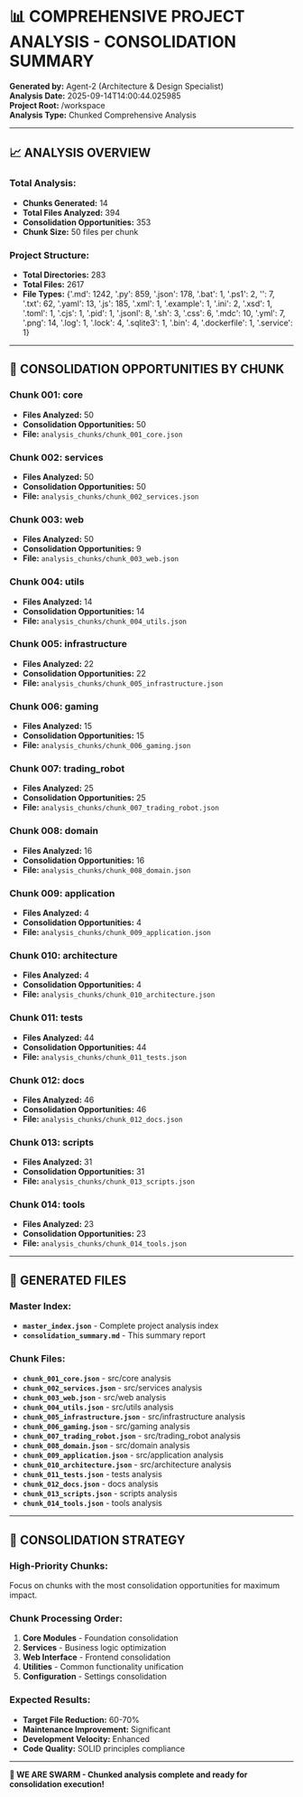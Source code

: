 # 📊 **COMPREHENSIVE PROJECT ANALYSIS - CONSOLIDATION SUMMARY**

**Generated by:** Agent-2 (Architecture & Design Specialist)  
**Analysis Date:** 2025-09-14T14:00:44.025985  
**Project Root:** /workspace  
**Analysis Type:** Chunked Comprehensive Analysis  

---

## 📈 **ANALYSIS OVERVIEW**

### **Total Analysis:**
- **Chunks Generated:** 14
- **Total Files Analyzed:** 394
- **Consolidation Opportunities:** 353
- **Chunk Size:** 50 files per chunk

### **Project Structure:**
- **Total Directories:** 283
- **Total Files:** 2617
- **File Types:** {'.md': 1242, '.py': 859, '.json': 178, '.bat': 1, '.ps1': 2, '': 7, '.txt': 62, '.yaml': 13, '.js': 185, '.xml': 1, '.example': 1, '.ini': 2, '.xsd': 1, '.toml': 1, '.cjs': 1, '.pid': 1, '.jsonl': 8, '.sh': 3, '.css': 6, '.mdc': 10, '.yml': 7, '.png': 14, '.log': 1, '.lock': 4, '.sqlite3': 1, '.bin': 4, '.dockerfile': 1, '.service': 1}

---

## 🎯 **CONSOLIDATION OPPORTUNITIES BY CHUNK**


### **Chunk 001: core**
- **Files Analyzed:** 50
- **Consolidation Opportunities:** 50
- **File:** `analysis_chunks/chunk_001_core.json`


### **Chunk 002: services**
- **Files Analyzed:** 50
- **Consolidation Opportunities:** 50
- **File:** `analysis_chunks/chunk_002_services.json`


### **Chunk 003: web**
- **Files Analyzed:** 50
- **Consolidation Opportunities:** 9
- **File:** `analysis_chunks/chunk_003_web.json`


### **Chunk 004: utils**
- **Files Analyzed:** 14
- **Consolidation Opportunities:** 14
- **File:** `analysis_chunks/chunk_004_utils.json`


### **Chunk 005: infrastructure**
- **Files Analyzed:** 22
- **Consolidation Opportunities:** 22
- **File:** `analysis_chunks/chunk_005_infrastructure.json`


### **Chunk 006: gaming**
- **Files Analyzed:** 15
- **Consolidation Opportunities:** 15
- **File:** `analysis_chunks/chunk_006_gaming.json`


### **Chunk 007: trading_robot**
- **Files Analyzed:** 25
- **Consolidation Opportunities:** 25
- **File:** `analysis_chunks/chunk_007_trading_robot.json`


### **Chunk 008: domain**
- **Files Analyzed:** 16
- **Consolidation Opportunities:** 16
- **File:** `analysis_chunks/chunk_008_domain.json`


### **Chunk 009: application**
- **Files Analyzed:** 4
- **Consolidation Opportunities:** 4
- **File:** `analysis_chunks/chunk_009_application.json`


### **Chunk 010: architecture**
- **Files Analyzed:** 4
- **Consolidation Opportunities:** 4
- **File:** `analysis_chunks/chunk_010_architecture.json`


### **Chunk 011: tests**
- **Files Analyzed:** 44
- **Consolidation Opportunities:** 44
- **File:** `analysis_chunks/chunk_011_tests.json`


### **Chunk 012: docs**
- **Files Analyzed:** 46
- **Consolidation Opportunities:** 46
- **File:** `analysis_chunks/chunk_012_docs.json`


### **Chunk 013: scripts**
- **Files Analyzed:** 31
- **Consolidation Opportunities:** 31
- **File:** `analysis_chunks/chunk_013_scripts.json`


### **Chunk 014: tools**
- **Files Analyzed:** 23
- **Consolidation Opportunities:** 23
- **File:** `analysis_chunks/chunk_014_tools.json`


---

## 📁 **GENERATED FILES**

### **Master Index:**
- **`master_index.json`** - Complete project analysis index
- **`consolidation_summary.md`** - This summary report

### **Chunk Files:**
- **`chunk_001_core.json`** - src/core analysis
- **`chunk_002_services.json`** - src/services analysis
- **`chunk_003_web.json`** - src/web analysis
- **`chunk_004_utils.json`** - src/utils analysis
- **`chunk_005_infrastructure.json`** - src/infrastructure analysis
- **`chunk_006_gaming.json`** - src/gaming analysis
- **`chunk_007_trading_robot.json`** - src/trading_robot analysis
- **`chunk_008_domain.json`** - src/domain analysis
- **`chunk_009_application.json`** - src/application analysis
- **`chunk_010_architecture.json`** - src/architecture analysis
- **`chunk_011_tests.json`** - tests analysis
- **`chunk_012_docs.json`** - docs analysis
- **`chunk_013_scripts.json`** - scripts analysis
- **`chunk_014_tools.json`** - tools analysis

---

## 🚀 **CONSOLIDATION STRATEGY**

### **High-Priority Chunks:**
Focus on chunks with the most consolidation opportunities for maximum impact.

### **Chunk Processing Order:**
1. **Core Modules** - Foundation consolidation
2. **Services** - Business logic optimization  
3. **Web Interface** - Frontend consolidation
4. **Utilities** - Common functionality unification
5. **Configuration** - Settings consolidation

### **Expected Results:**
- **Target File Reduction:** 60-70%
- **Maintenance Improvement:** Significant
- **Development Velocity:** Enhanced
- **Code Quality:** SOLID principles compliance

---

**🐝 WE ARE SWARM - Chunked analysis complete and ready for consolidation execution!**
